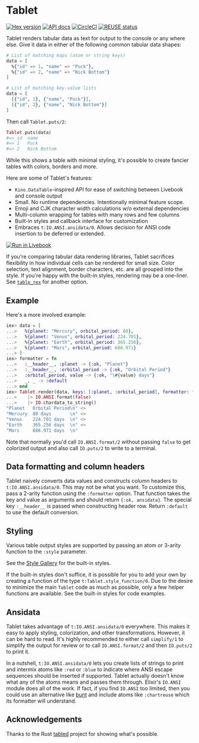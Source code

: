 # Tablet

[![Hex version](https://img.shields.io/hexpm/v/tablet.svg "Hex version")](https://hex.pm/packages/tablet)
[![API docs](https://img.shields.io/hexpm/v/tablet.svg?label=hexdocs "API docs")](https://hexdocs.pm/tablet/Tablet.html)
[![CircleCI](https://dl.circleci.com/status-badge/img/gh/fhunleth/tablet/tree/main.svg?style=svg)](https://dl.circleci.com/status-badge/redirect/gh/fhunleth/tablet/tree/main)
[![REUSE status](https://api.reuse.software/badge/github.com/fhunleth/tablet)](https://api.reuse.software/info/github.com/fhunleth/tablet)

Tablet renders tabular data as text for output to the console or any
where else. Give it data in either of the following common tabular data
shapes:

```elixir
# List of matching maps (atom or string keys)
data = [
  %{"id" => 1, "name" => "Puck"},
  %{"id" => 2, "name" => "Nick Bottom"}
]

# List of matching key-value lists
data = [
  [{"id", 1}, {"name", "Puck"}],
  [{"id", 2}, {"name", "Nick Bottom"}]
]
```

Then call `Tablet.puts/2`:

```elixir
Tablet.puts(data)
#=> id  name
#=> 1   Puck
#=> 2   Nick Bottom
```

While this shows a table with minimal styling, it's possible to create
fancier tables with colors, borders and more.

Here are some of Tablet's features:

* `Kino.DataTable`-inspired API for ease of switching between Livebook and console output
* Small. No runtime dependencies. Intentionally minimal feature scope.
* Emoji and CJK character width calculations w/o external dependencies
* Multi-column wrapping for tables with many rows and few columns
* Built-in styles and callback interface for customization
* Embraces `t:IO.ANSI.ansidata/0`. Allows decision for ANSI code
  insertion to be deferred or extended.

[![Run in Livebook](https://livebook.dev/badge/v1/pink.svg)](https://livebook.dev/run?url=https%3A%2F%2Fgithub.com%2Ffhunleth%2Ftablet%2Fblob%2Fmain%2Fnotebooks%2Ftablet.livemd)

If you're comparing tabular data rendering libraries, Tablet sacrifices
flexibility in how individual cells can be rendered for small size. Color
selection, text alignment, border characters, etc. are all grouped into the
style. If you're happy with the built-in styles, rendering may be a one-liner.
See [`table_rex`](https://hex.pm/packages/table_rex) for another option.

## Example

Here's a more involved example:

```elixir
iex> data = [
...>   %{planet: "Mercury", orbital_period: 88},
...>   %{planet: "Venus", orbital_period: 224.701},
...>   %{planet: "Earth", orbital_period: 365.256},
...>   %{planet: "Mars", orbital_period: 686.971}
...> ]
iex> formatter = fn
...>   :__header__, :planet -> {:ok, "Planet"}
...>   :__header__, :orbital_period -> {:ok, "Orbital Period"}
...>   :orbital_period, value -> {:ok, "\#{value} days"}
...>   _, _ -> :default
...> end
iex> Tablet.render(data, keys: [:planet, :orbital_period], formatter: formatter)
...>    |> IO.ANSI.format(false)
...>    |> IO.chardata_to_string()
"Planet   Orbital Period\n" <>
"Mercury  88 days       \n" <>
"Venus    224.701 days  \n" <>
"Earth    365.256 days  \n" <>
"Mars     686.971 days  \n"
```

Note that normally you'd call `IO.ANSI.format/2` without passing `false` to
get colorized output and also call `IO.puts/2` to write to a terminal.

## Data formatting and column headers

Tablet naively converts data values and constructs column headers to
`t:IO.ANSI.ansidata/0`. This may not be what you want. To customize this,
pass a 2-arity function using the `:formatter` option. That function takes
the key and value as arguments and should return `{:ok, ansidata}`. The special key
`:__header__` is passed when constructing header row. Return `:default`
to use the default conversion.

## Styling

Various table output styles are supported by passing an atom or 3-arity
function to the  `:style` parameter.

See the [Style Gallery](gallery.md) for the built-in styles.

If the built-in styles don't suffice, it is possible for you to add your own by
creating a function of the type `t:Tablet.style_function/0`. Due to the desire
to minimize the main `Tablet` code as much as possible, only a few helper
functions are available. See the built-in styles for code examples.

## Ansidata

Tablet takes advantage of `t:IO.ANSI.ansidata/0` everywhere. This makes it
easy to apply styling, colorization, and other transformations. However,
it can be hard to read. It's highly recommended to either call `simplify/1` to
simplify the output for review or to call `IO.ANSI.format/2` and then
`IO.puts/2` to print it.

In a nutshell, `t:IO.ANSI.ansidata/0` lets you create lists of strings to
print and intermix atoms like `:red` or `:blue` to indicate where ANSI escape
sequences should be inserted if supported. Tablet actually doesn't know what
any of the atoms means and passes them through. Elixir's `IO.ANSI` module
does all of the work. If fact, if you find `IO.ANSI` too limited, then you
could use an alternative like [bunt](https://hex.pm/packages/bunt) and
include atoms like `:chartreuse` which its formatter will understand.

## Acknowledgements

Thanks to the Rust [tabled](https://github.com/zhiburt/tabled/tree/master/tabled)
project for showing what's possible.
